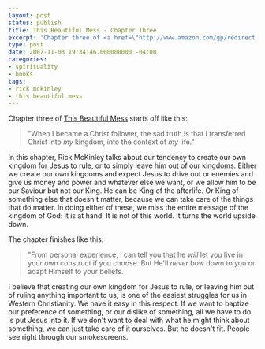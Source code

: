 ```yaml
---
layout: post
status: publish
title: This Beautiful Mess - Chapter Three
excerpt: 'Chapter three of <a href=\"http://www.amazon.com/gp/redirect.html?ie=UTF8&amp;location=http%3A%2F%2Fwww.amazon.com%2Fdp%2F1590525019%3Fpf%5Frd%5Fm%3DATVPDKIKX0DER%26pf%5Frd%5Fs%3Dcenter-2%26pf%5Frd%5Fr%3D0Q39Y87SX6KEHQGDPCBR%26pf%5Frd%5Ft%3D101%26pf%5Frd%5Fp%3D278240301%26pf%5Frd%5Fi%3D507846&amp;tag=jonathanstega-20&amp;linkCode=ur2&amp;camp=1789&amp;creative=9325\">This Beautiful Mess</a> starts off like this:'
type: post
date: 2007-11-03 19:34:46.000000000 -04:00
categories:
- spirituality
- books
tags:
- rick mckinley
- this beautiful mess
---
```

Chapter three of <a href="http://www.amazon.com/gp/redirect.html?ie=UTF8&amp;location=http%3A%2F%2Fwww.amazon.com%2Fdp%2F1590525019%3Fpf%5Frd%5Fm%3DATVPDKIKX0DER%26pf%5Frd%5Fs%3Dcenter-2%26pf%5Frd%5Fr%3D0Q39Y87SX6KEHQGDPCBR%26pf%5Frd%5Ft%3D101%26pf%5Frd%5Fp%3D278240301%26pf%5Frd%5Fi%3D507846&amp;tag=jonathanstega-20&amp;linkCode=ur2&amp;camp=1789&amp;creative=9325">This Beautiful Mess</a> starts off like this:
<blockquote><p>"When I became a Christ follower, the sad truth is that I transferred Christ into <em>my</em> kingdom, into the context of <em>my</em> life."</p></blockquote>
In this chapter, Rick McKinley talks about our tendency to create our own kingdom for Jesus to rule, or to simply leave him out of our kingdoms. Either we create our own kingdoms and expect Jesus to drive out or enemies and give us money and power and whatever else we want, or we allow him to be our Saviour but not our King. He can be King of the afterlife. Or King of something else that doesn't matter, because we can take care of the things that do matter. In doing either of these, we miss the entire message of the kingdom of God: it is at hand. It is not of this world. It turns the world upside down.

The chapter finishes like this:
<blockquote><p>"From personal experience, I can tell you that he <em>will</em> let you live in your own construct if you choose. But He'll <em>never</em> bow down to you or adapt Himself to your beliefs.</p></blockquote>

I believe that creating our own kingdom for Jesus to rule, or leaving him out of ruling anything important to us, is one of the easiest struggles for us in Western Christianity. We have it easy in this respect. If we want to baptize our preference of something, or our dislike of something, all we have to do is put Jesus into it. If we don't want to deal with what he might think about something, we can just take care of it ourselves. But he doesn't fit. People see right through our smokescreens.
